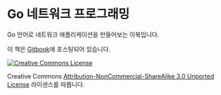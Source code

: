 # Go 네트워크 프로그래밍

Go 언어로 네트워크 애플리케이션을 만들어보는 이북입니다.

이 책은 [Gitbook](https://mingrammer.gitbooks.io/network-programming-with-go-korean)에 호스팅되어 있습니다.

<a rel="license" href="http://creativecommons.org/licenses/by-nc-nd/3.0/"><img alt="Creative Commons License" style="border-width:0" src="http://i.creativecommons.org/l/by-nc-sa/3.0/88x31.png" /></a>


Creative Commons [Attribution-NonCommercial-ShareAlike 3.0 Unported License](http://creativecommons.org/licenses/by-nc-sa/3.0/) 라이센스를 따릅니다.


